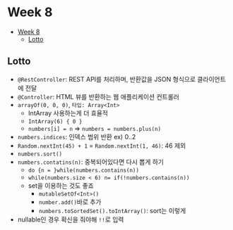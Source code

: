 # Week 8

- [Week 8](#week-8)
  - [Lotto](#lotto)

## Lotto

- `@RestController`: REST API를 처리하며, 반환값을 JSON 형식으로 클라이언트에 전달
- `@Controller`: HTML 뷰를 반환하는 웹 애플리케이션 컨트롤러
- `arrayOf(0, 0, 0)`, `타입: Array<Int>`
  - IntArray 사용하는게 더 효율적
  - `IntArray(6) { 0 }`
  - `numbers[i] = n` => `numbers = numbers.plus(n)`
- `numbers.indices`: 인덱스 범위 반환 ex) 0..2
- `Random.nextInt(45) + 1` = `Random.nextInt(1, 46)`: 46 제외
- `numbers.sort()`
- `numbers.contatins(n)`: 중복되어있다면 다시 뽑게 하기
  - `do {n = }while(numbers.contains(n))`
  - `while(numbers.size < 6) n= if(!numbers.contains(n))`
  - set을 이용하는 것도 좋죠
    - `mutableSetOf<Int>()`
    - `number.add()`바로 추가
    - `numbers.toSortedSet().toIntArray()`: sort는 이렇게
- nullable인 경우 확신을 줘야해 `!!`로 입력
